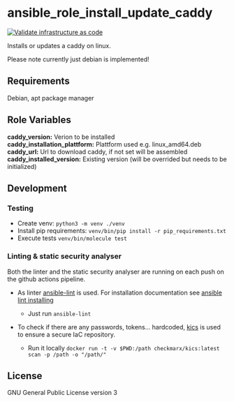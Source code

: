 # ansible_role_install_update_caddy

[![Validate infrastructure as code](https://github.com/garliclabs/ansible_role_install_update_caddy/actions/workflows/validation.yml/badge.svg)](https://github.com/garliclabs/ansible_role_install_update_caddy/actions/workflows/validation.yml)

Installs or updates a caddy on linux.  

Please note currently just debian is implemented!  

## Requirements

Debian, apt package manager

## Role Variables

**caddy_version:** Verion to be installed  
**caddy_installation_plattform:** Plattform used e.g. linux_amd64.deb  
**caddy_url:** Url to download caddy, if not set will be assembled  
**caddy_installed_version:** Existing version (will be overrided but needs to be initialized)  

## Development

### Testing

* Create venv: `python3 -m venv ./venv`
* Install pip requirements: `venv/bin/pip install -r pip_requirements.txt`
* Execute tests `venv/bin/molecule test`

### Linting & static security analyser

Both the linter and the static security analyser are running on each push on the github actions pipeline.  

* As linter [ansible-lint](https://ansible.readthedocs.io/projects/lint/) is used. For installation documentation see [ansible lint installing](https://ansible.readthedocs.io/projects/lint/)
  * Just run `ansible-lint`

* To check if there are any passwords, tokens... hardcoded, [kics](https://kics.io/index.html) is used to ensure a secure IaC repository.  
  * Run it locally `docker run -t -v $PWD:/path checkmarx/kics:latest scan -p /path -o "/path/"`

## License

GNU General Public License version 3
